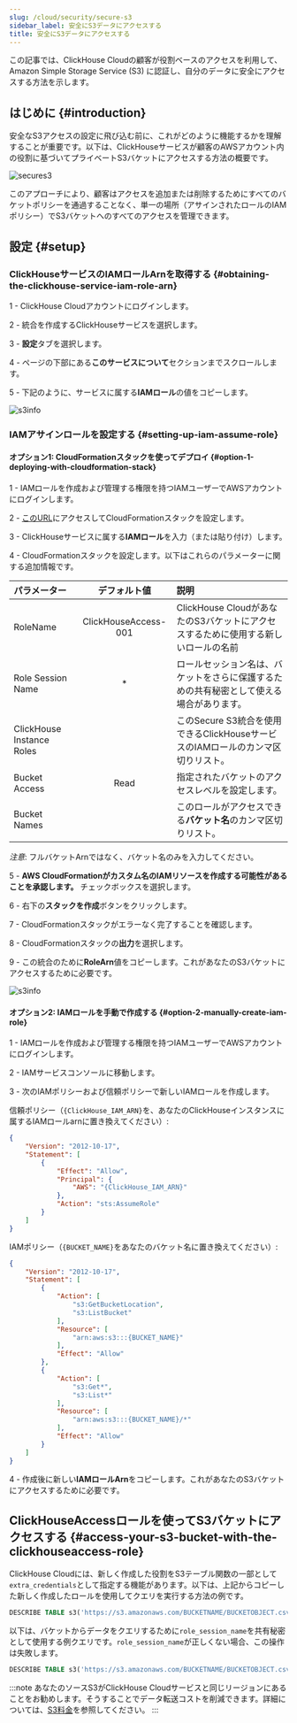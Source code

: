 ```yaml
---
slug: /cloud/security/secure-s3
sidebar_label: 安全にS3データにアクセスする
title: 安全にS3データにアクセスする
---
```


この記事では、ClickHouse Cloudの顧客が役割ベースのアクセスを利用して、Amazon Simple Storage Service (S3) に認証し、自分のデータに安全にアクセスする方法を示します。

## はじめに {#introduction}

安全なS3アクセスの設定に飛び込む前に、これがどのように機能するかを理解することが重要です。以下は、ClickHouseサービスが顧客のAWSアカウント内の役割に基づいてプライベートS3バケットにアクセスする方法の概要です。

![secures3](@site/i18n/ja/docusaurus-plugin-content-docs/current/cloud/security/images/secures3.jpg)

このアプローチにより、顧客はアクセスを追加または削除するためにすべてのバケットポリシーを通過することなく、単一の場所（アサインされたロールのIAMポリシー）でS3バケットへのすべてのアクセスを管理できます。

## 設定 {#setup}

### ClickHouseサービスのIAMロールArnを取得する {#obtaining-the-clickhouse-service-iam-role-arn}

1 - ClickHouse Cloudアカウントにログインします。

2 - 統合を作成するClickHouseサービスを選択します。

3 - **設定**タブを選択します。

4 - ページの下部にある**このサービスについて**セクションまでスクロールします。

5 - 下記のように、サービスに属する**IAMロール**の値をコピーします。

![s3info](@site/i18n/ja/docusaurus-plugin-content-docs/current/cloud/security/images/secures3_arn.jpg)

### IAMアサインロールを設定する {#setting-up-iam-assume-role}

#### オプション1: CloudFormationスタックを使ってデプロイ {#option-1-deploying-with-cloudformation-stack}

1 - IAMロールを作成および管理する権限を持つIAMユーザーでAWSアカウントにログインします。

2 - [このURL](https://us-west-2.console.aws.amazon.com/cloudformation/home?region=us-west-2#/stacks/quickcreate?templateURL=https://s3.us-east-2.amazonaws.com/clickhouse-public-resources.clickhouse.cloud/cf-templates/secure-s3.yaml&stackName=ClickHouseSecureS3)にアクセスしてCloudFormationスタックを設定します。

3 - ClickHouseサービスに属する**IAMロール**を入力（または貼り付け）します。

4 - CloudFormationスタックを設定します。以下はこれらのパラメーターに関する追加情報です。

| パラメーター              | デフォルト値              | 説明                                                                                            |
| :---                     |    :----:                | :----                                                                                          |
| RoleName                 | ClickHouseAccess-001      | ClickHouse CloudがあなたのS3バケットにアクセスするために使用する新しいロールの名前            |
| Role Session Name        |      *                   | ロールセッション名は、バケットをさらに保護するための共有秘密として使える場合があります。     |
| ClickHouse Instance Roles |                          | このSecure S3統合を使用できるClickHouseサービスのIAMロールのカンマ区切りリスト。              |
| Bucket Access            |    Read                  | 指定されたバケットのアクセスレベルを設定します。                                            |
| Bucket Names             |                          | このロールがアクセスできる**バケット名**のカンマ区切りリスト。                              |

*注意*: フルバケットArnではなく、バケット名のみを入力してください。

5 - **AWS CloudFormationがカスタム名のIAMリソースを作成する可能性があることを承認します。** チェックボックスを選択します。

6 - 右下の**スタックを作成**ボタンをクリックします。

7 - CloudFormationスタックがエラーなく完了することを確認します。

8 - CloudFormationスタックの**出力**を選択します。

9 - この統合のために**RoleArn**値をコピーします。これがあなたのS3バケットにアクセスするために必要です。

![s3info](@site/i18n/ja/docusaurus-plugin-content-docs/current/cloud/security/images/secures3_output.jpg)

#### オプション2: IAMロールを手動で作成する {#option-2-manually-create-iam-role}

1 - IAMロールを作成および管理する権限を持つIAMユーザーでAWSアカウントにログインします。

2 - IAMサービスコンソールに移動します。

3 - 次のIAMポリシーおよび信頼ポリシーで新しいIAMロールを作成します。

信頼ポリシー（`{ClickHouse_IAM_ARN}`を、あなたのClickHouseインスタンスに属するIAMロールarnに置き換えてください）:

```json
{
    "Version": "2012-10-17",
    "Statement": [
        {
            "Effect": "Allow",
            "Principal": {
                "AWS": "{ClickHouse_IAM_ARN}"
            },
            "Action": "sts:AssumeRole"
        }
    ]
}
```

IAMポリシー（`{BUCKET_NAME}`をあなたのバケット名に置き換えてください）:

```json
{
    "Version": "2012-10-17",
    "Statement": [
        {
            "Action": [
                "s3:GetBucketLocation",
                "s3:ListBucket"
            ],
            "Resource": [
                "arn:aws:s3:::{BUCKET_NAME}"
            ],
            "Effect": "Allow"
        },
        {
            "Action": [
                "s3:Get*",
                "s3:List*"
            ],
            "Resource": [
                "arn:aws:s3:::{BUCKET_NAME}/*"
            ],
            "Effect": "Allow"
        }
    ]
}
```

4 - 作成後に新しい**IAMロールArn**をコピーします。これがあなたのS3バケットにアクセスするために必要です。

## ClickHouseAccessロールを使ってS3バケットにアクセスする {#access-your-s3-bucket-with-the-clickhouseaccess-role}

ClickHouse Cloudには、新しく作成した役割をS3テーブル関数の一部として`extra_credentials`として指定する機能があります。以下は、上記からコピーした新しく作成したロールを使用してクエリを実行する方法の例です。

```sql
DESCRIBE TABLE s3('https://s3.amazonaws.com/BUCKETNAME/BUCKETOBJECT.csv','CSVWithNames',extra_credentials(role_arn = 'arn:aws:iam::111111111111:role/ClickHouseAccessRole-001'))
```

以下は、バケットからデータをクエリするために`role_session_name`を共有秘密として使用する例クエリです。`role_session_name`が正しくない場合、この操作は失敗します。

```sql
DESCRIBE TABLE s3('https://s3.amazonaws.com/BUCKETNAME/BUCKETOBJECT.csv','CSVWithNames',extra_credentials(role_arn = 'arn:aws:iam::111111111111:role/ClickHouseAccessRole-001', role_session_name = 'secret-role-name'))
```

:::note
あなたのソースS3がClickHouse Cloudサービスと同じリージョンにあることをお勧めします。そうすることでデータ転送コストを削減できます。詳細については、[S3料金]( https://aws.amazon.com/s3/pricing/)を参照してください。
:::

